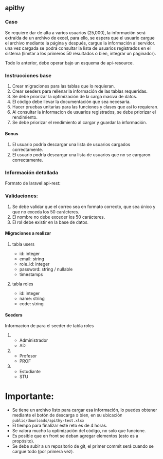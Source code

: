 ## apithy

### Caso
Se requiere dar de alta a varios usuarios (25,000), la información será extraída de un archivo de excel,
para ello, se espera que el usuario cargue el archivo mediante la página y después, cargue la información al servidor.
una vez cargada se podrá consultar la lista de usuarios registrados en el sistema (limitar a los primeros 50 resultados o bien, integrar un páginador).

Todo lo anterior, debe operar bajo un esquema de api-resource.

### Instrucciones base
1. Crear migraciones para las tablas que lo requieran.
2. Crear seeders para rellenar la información de las tablas requeridas.
3. Se debe priorizar la optimización de la carga masiva de datos.
4. El código debe llevar la documentación que sea necesaria.
5. Hacer pruebas unitarias para las funciones y clases que así lo requieran.
6. Al consultar la informacion de usuarios registrados, se debe priorizar el rendimiento.
7. Se debe priorizar el rendimiento al cargar y guardar la información.

#### Bonus
1. El usuario podría descargar una lista de usuarios cargados correctamente.
2. El usuario podría descargar una lista de usuarios que no se cargaron correctamente.

### Información detallada
Formato de laravel api-rest:

### Validaciones:
1. Se debe validar que el correo sea en formato correcto, que sea único y que no exceda los 50 carácteres.
2. El nombre no debe exceder los 50 carácteres.
3. El rol debe existir en la base de datos.

#### Migraciones a realizar

1. tabla users
    * id: integer
    * email: string
    * role_id: integer
    * password: string / nullable
    * timestamps
    
2. tabla roles
    * id: integer
    * name: string
    * code: string
    
#### Seeders
Informacion de para el seeder de tabla roles

1.
    * Administrador
    * AD
2.
    * Profesor
    * PROF
3.
    * Estudiante
    * STU
    
# Importante:
* Se tiene un archivo listo para cargar esa información, lo puedes obtener mediante el botón de descarga o bien, en su ubicación `public/downloads/apithy-test.xlsx`
* El tiempo para finalizar esté reto es de 4 horas.
* Se valora mucho la optimización del código, no solo que funcione.
* Es posible que en front se deban agregar elementos (esto es a propósito).
* Se debe subir a un repositorio de git, el primer commit será cuando se cargue todo (por primera vez).


